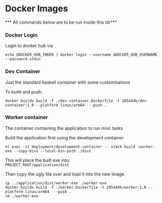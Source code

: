 # Docker Images

*** All commands below are to be run inside this dir***

### Docker Login

Login to docker hub via

```
echo $DOCKER_HUB_TOKEN | docker login --username $DOCKER_HUB_USERNAME --password-stdin
```

### Dev Container

Just the standard haskell container with some customisations

To build and push:

```
docker buildx build -f ./dev-container.Dockerfile -t 20544dk/dev-container:1.0 --platform linux/arm64  --push .
```

### Worker container

The container containing the application to run misc tasks

Build the application first using the development container

```
kl exec -it deployment/development-container -- stack build :worker-exe --copy-bins --local-bin-path ./dist
```

This will place the built exe into:  
`PROJECT_ROOT/application/dist`

Then copy the ugly file over and load it into the new image

```
cp ../application/dist/worker-exe ./worker-exe
docker buildx build -f ./worker.Dockerfile -t 20544dk/worker:1.0 --platform linux/arm64  --push .
rm ./worker-exe
```
